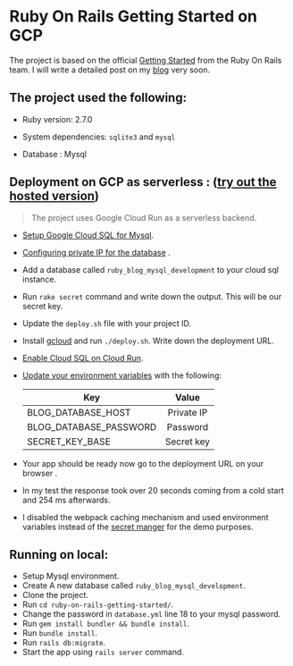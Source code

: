 # Ruby On Rails Getting Started on GCP

The project is based on the official [Getting Started](https://guides.rubyonrails.org/getting_started.html) from the Ruby On Rails team. I will write a detailed post on my [blog](https://dev.to/hadyrashwan) very soon.

## The project used the following:

* Ruby version: 2.7.0

* System dependencies: `sqlite3` and `mysql`

* Database : Mysql 


## Deployment on GCP as serverless : ([try out the hosted version](https://ruby-on-rails-djrkfnufna-uc.a.run.app/))

> The project uses Google Cloud Run as a serverless backend. 

* [Setup Google Cloud SQL for Mysql](https://cloud.google.com/sql/docs/mysql/create-instance).
* [Configuring private IP for the database](https://cloud.google.com/sql/docs/mysql/configure-private-ip) .
* Add a database called `ruby_blog_mysql_development` to your cloud sql instance.
* Run `rake secret` command and write down the output. This will be our secret key.
* Update the `deploy.sh` file with your project ID.
* Install [gcloud](https://cloud.google.com/sdk/install) and run `./deploy.sh`. Write down the deployment URL.
* [Enable Cloud SQL on Cloud Run](https://cloud.google.com/sql/docs/mysql/connect-run).
* [Update your environment variables](https://cloud.google.com/run/docs/configuring/environment-variables) with the following:
    
    | Key         | Value         
    | ------------- |:-------------:|
    | BLOG_DATABASE_HOST     |  Private IP |
    | BLOG_DATABASE_PASSWORD      | Password|
    | SECRET_KEY_BASE | Secret key     |
* Your app should be ready now go to the deployment URL on your browser .
*  In my test the response took over 20 seconds coming from a cold start and  254 ms afterwards. 
* I disabled the webpack caching mechanism and used environment variables instead of the [secret manger](https://cloud.google.com/secret-manager/docs/creating-and-accessing-secrets#create_a_secret) for the demo purposes.

## Running on local:

* Setup Mysql environment.
* Create A new database called `ruby_blog_mysql_development`.
* Clone the project.
* Run `cd ruby-on-rails-getting-started/`.
* Change the password in `database.yml` line 18 to your mysql password.
* Run `gem install bundler && bundle install`.
* Run `bundle install`.
* Run `rails db:migrate`.
* Start the app using `rails server` command.
